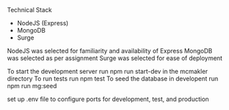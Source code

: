 Technical Stack
* NodeJS (Express)
* MongoDB
* Surge

NodeJS was selected for familiarity and availability of Express
MongoDB was selected as per assignment
Surge was selected for ease of deployment


To start the development server run npm run start-dev in the mcmakler directory
To run tests run npm test
To seed the database in developent run npm run mg:seed


set up .env file to configure ports for development, test, and production

